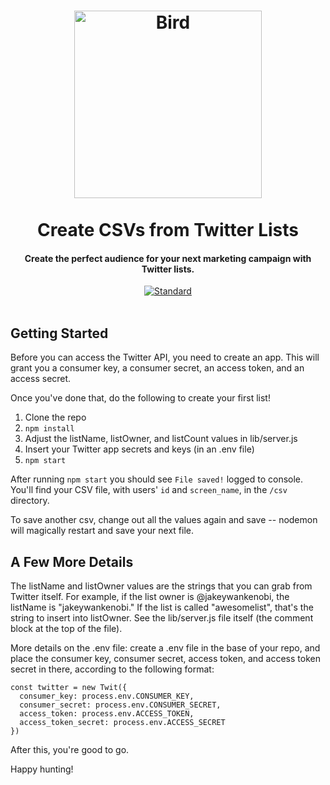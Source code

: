 <h1 align="center">
  <img src="https://media.giphy.com/media/8zjUHaJ9fjAVG/giphy.gif" alt="Bird" width="300">
  <br>
  <br>
  Create CSVs from Twitter Lists
  <br>
</h1>

<h4 align="center">Create the perfect audience for your next marketing campaign with Twitter lists.</h4>

<p align="center">
<a align="center" href="http://standardjs.com/"><img src="https://img.shields.io/badge/code%20style-standard-brightgreen.svg" alt="Standard"></a>
<br>
<br>
</p>

## Getting Started

Before you can access the Twitter API, you need to create an app. This will grant you a consumer key, a consumer secret, an access token, and an access secret.

Once you've done that, do the following to create your first list!

1. Clone the repo
2. `npm install`
3. Adjust the listName, listOwner, and listCount values in lib/server.js
4. Insert your Twitter app secrets and keys (in an .env file)
4. `npm start`

After running `npm start` you should see `File saved!` logged to console. You'll find your CSV file, with users' `id` and `screen_name`, in the `/csv` directory.

To save another csv, change out all the values again and save -- nodemon will magically restart and save your next file.

## A Few More Details

The listName and listOwner values are the strings that you can grab from Twitter itself. For example, if the list owner is @jakeywankenobi, the listName is "jakeywankenobi." If the list is called "awesomelist", that's the string to insert into listOwner. See the lib/server.js file itself (the comment block at the top of the file).

More details on the .env file: create a .env file in the base of your repo, and place the consumer key, consumer secret, access token, and access token secret in there, according to the following format:

```
const twitter = new Twit({
  consumer_key: process.env.CONSUMER_KEY,
  consumer_secret: process.env.CONSUMER_SECRET,
  access_token: process.env.ACCESS_TOKEN,
  access_token_secret: process.env.ACCESS_SECRET
})
```

After this, you're good to go.

Happy hunting!
